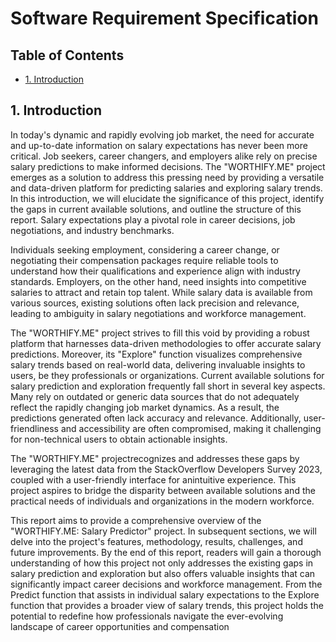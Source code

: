 # Software Requirement Specification

## Table of Contents
-  [1. Introduction](#1-introduction)
    

## 1. Introduction 

In today's dynamic and rapidly evolving job market, the need for accurate and up-to-date information on salary expectations has never been more critical. Job seekers, career changers, and employers alike rely on precise salary predictions to make
informed decisions. The "WORTHIFY.ME" project emerges as a solution to
address this pressing need by providing a versatile and data-driven platform for
predicting salaries and exploring salary trends. In this introduction, we will
elucidate the significance of this project, identify the gaps in current available
solutions, and outline the structure of this report. Salary expectations play a pivotal role in career decisions, job negotiations, and
industry benchmarks.

Individuals seeking employment, considering a career change, or negotiating their compensation packages require reliable tools to understand how
their qualifications and experience align with industry standards. Employers, on the
other hand, need insights into competitive salaries to attract and retain top talent. While salary data is available from various sources, existing solutions often lack
precision and relevance, leading to ambiguity in salary negotiations and workforce
management. 

The "WORTHIFY.ME" project strives to fill this void by providing a
robust platform that harnesses data-driven methodologies to offer accurate salary
predictions. Moreover, its "Explore" function visualizes comprehensive salary
trends based on real-world data, delivering invaluable insights to users, be they
professionals or organizations. Current available solutions for salary prediction and exploration frequently fall short in several key aspects. Many rely on outdated or generic data sources that do not adequately reflect the rapidly changing job market dynamics. As a result, the predictions generated often lack accuracy and relevance. Additionally, user-friendliness and accessibility are often compromised, making it challenging for non-technical users to obtain actionable insights. 

The "WORTHIFY.ME" projectrecognizes and addresses these gaps by leveraging the latest data from the StackOverflow Developers Survey 2023, coupled with a user-friendly interface for anintuitive experience. This project aspires to bridge the disparity between available
solutions and the practical needs of individuals and organizations in the modern
workforce.

This report aims to provide a comprehensive overview of the "WORTHIFY.ME:
Salary Predictor" project. In subsequent sections, we will delve into the project's
features, methodology, results, challenges, and future improvements. By the end of
this report, readers will gain a thorough understanding of how this project not only
addresses the existing gaps in salary prediction and exploration but also offers
valuable insights that can significantly impact career decisions and workforce
management. From the Predict function that assists in individual salary expectations
to the Explore function that provides a broader view of salary trends, this project
holds the potential to redefine how professionals navigate the ever-evolving
landscape of career opportunities and compensation